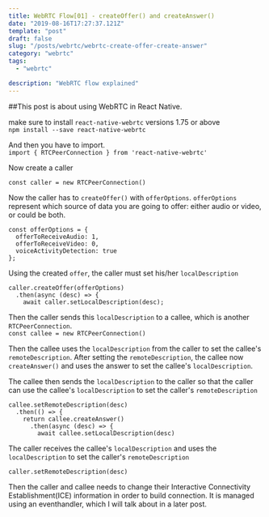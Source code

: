 ```yaml
---
title: WebRTC Flow[01] - createOffer() and createAnswer()
date: "2019-08-16T17:27:37.121Z"
template: "post"
draft: false
slug: "/posts/webrtc/webrtc-create-offer-create-answer"
category: "webrtc"
tags:
  - "webrtc"

description: "WebRTC flow explained"
---
```


##This post is about using WebRTC in React Native.

make sure to install `react-native-webrtc` versions 1.75 or above <br>
`npm install --save react-native-webrtc`

And then you have to import. <br>
`import { RTCPeerConnection } from 'react-native-webrtc'`

Now create a caller

`const caller = new RTCPeerConnection()`

Now the caller has to `createOffer()` with `offerOptions`.
`offerOptions` represent which source of data you are going to offer: either audio or video, or could be both.

```
const offerOptions = {
  offerToReceiveAudio: 1,
  offerToReceiveVideo: 0,
  voiceActivityDetection: true
};
```

Using the created `offer`, the caller must set his/her `localDescription`

```
caller.createOffer(offerOptions)
  .then(async (desc) => {
    await caller.setLocalDescription(desc);
```

Then the caller sends this `localDescription` to a callee, which is another `RTCPeerConnection`. <br>
`const callee = new RTCPeerConnection()`<br>

Then the callee uses the `localDescription` from the caller to set the callee's `remoteDescription`. After setting the `remoteDescription`, the callee now `createAnswer()` and uses the answer to set the callee's `localDescription`.

The callee then sends the `localDescription` to the caller so that the caller can use the callee's `localDescription` to set the caller's `remoteDescription`

```
callee.setRemoteDescription(desc)
  .then(() => {
    return callee.createAnswer()
      .then(async (desc) => {
        await callee.setLocalDescription(desc)
```

The caller receives the callee's `localDescription` and uses the `localDescription` to set the caller's `remoteDescription`

`caller.setRemoteDescription(desc)`

Then the caller and callee needs to change their Interactive Connectivity Establishment(ICE) information in order to build connection. It is managed using an eventhandler, which I will talk about in a later post.
